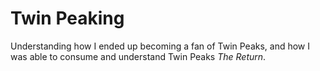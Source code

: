 # Twin Peaking

Understanding how I ended up becoming a fan of Twin Peaks, and how I was able to consume and understand Twin Peaks *The Return*.
